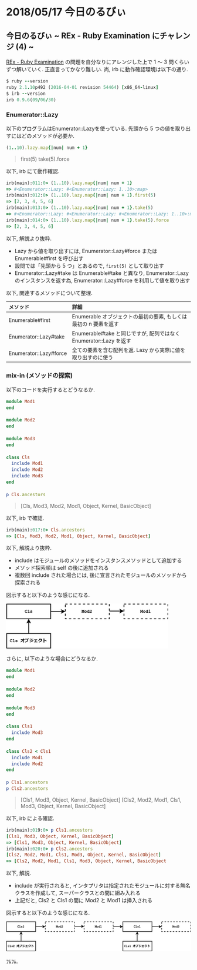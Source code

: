# 2018/05/17 今日のるびぃ

## 今日のるびぃ ~ REx - Ruby Examination にチャレンジ (4) ~

[REx - Ruby Examination](https://rex.libertyfish.co.jp/) の問題を自分なりにアレンジした上で 1 〜 3 問くらいずつ解いていく. 正直言ってかなり難しい. 尚, irb に動作確認環境は以下の通り.

```ruby
$ ruby --version
ruby 2.1.10p492 (2016-04-01 revision 54464) [x86_64-linux]
$ irb --version
irb 0.9.6(09/06/30)
```

### Enumerator::Lazy

以下のプログラムはEnumerator::Lazyを使っている. 先頭から 5 つの値を取り出すにはどのメソッドが必要か.

```ruby
(1..10).lazy.map{|num| num + 1}
```

> first(5)
> take(5).force

以下, irb にて動作確認.

```ruby
irb(main):011:0> (1..10).lazy.map{|num| num + 1}
=> #<Enumerator::Lazy: #<Enumerator::Lazy: 1..10>:map>
irb(main):012:0> (1..10).lazy.map{|num| num + 1}.first(5)
=> [2, 3, 4, 5, 6]
irb(main):013:0> (1..10).lazy.map{|num| num + 1}.take(5)
=> #<Enumerator::Lazy: #<Enumerator::Lazy: #<Enumerator::Lazy: 1..10>:map>:take(5)>
irb(main):014:0> (1..10).lazy.map{|num| num + 1}.take(5).force
=> [2, 3, 4, 5, 6]
```

以下, 解説より抜粋.

* Lazy から値を取り出すには, Enumerator::Lazy#force または Enumerable#first を呼び出す
* 設問では「先頭から 5 つ」とあるので, `first(5)` として取り出す
* Enumerator::Lazy#take は Enumerable#take と異なり, Enumerator::Lazyのインスタンスを返す為, Enumerator::Lazy#force を利用して値を取り出す

以下, 関連するメソッドについて整理.

| メソッド | 詳細 |
|:---|:---|
| Enumerable#first | Enumerable オブジェクトの最初の要素, もしくは最初の n 要素を返す |
| Enumerator::Lazy#take | Enumerable#take と同じですが, 配列ではなく Enumerator::Lazy を返す |
| Enumerator::Lazy#force | 全ての要素を含む配列を返. Lazy から実際に値を取り出すのに使う |

### mix-in (メソッドの探索)

以下のコードを実行するとどうなるか.

```ruby
module Mod1
end

module Mod2
end

module Mod3
end

class Cls
  include Mod1
  include Mod2
  include Mod3
end

p Cls.ancestors
```

> [Cls, Mod3, Mod2, Mod1, Object, Kernel, BasicObject]

以下, irb で確認.

```ruby
irb(main):017:0> Cls.ancestors
=> [Cls, Mod3, Mod2, Mod1, Object, Kernel, BasicObject]
```

以下, 解説より抜粋.

* include はモジュールのメソッドをインスタンスメソッドとして追加する
* メソッド探索順は self の後に追加される
* 複数回 include された場合には, 後に宣言されたモジュールのメソッドから探索される

図示すると以下のような感じになる.

![](./images/2018051501.png)

さらに, 以下のような場合にどうなるか.

```ruby
module Mod1
end

module Mod2
end

module Mod3
end

class Cls1
  include Mod3
end

class Cls2 < Cls1
  include Mod1
  include Mod2
end

p Cls1.ancestors
p Cls2.ancestors
```

> [Cls1, Mod3, Object, Kernel, BasicObject]
> [Cls2, Mod2, Mod1, Cls1, Mod3, Object, Kernel, BasicObject]

以下, irb による確認.

```ruby
irb(main):019:0> p Cls1.ancestors
[Cls1, Mod3, Object, Kernel, BasicObject]
=> [Cls1, Mod3, Object, Kernel, BasicObject]
irb(main):020:0> p Cls2.ancestors
[Cls2, Mod2, Mod1, Cls1, Mod3, Object, Kernel, BasicObject]
=> [Cls2, Mod2, Mod1, Cls1, Mod3, Object, Kernel, BasicObject
```

以下, 解説.

* include が実行されると, インタプリタは指定されたモジュールに対する無名クラスを作成して, スーパークラスとの間に組み入れる
* 上記だと, Cls2 と Cls1 の間に Mod2 と Mod1 は挿入される

図示すると以下のような感じになる.

![](./images/2018051502.png)

ﾌﾑﾌﾑ.
